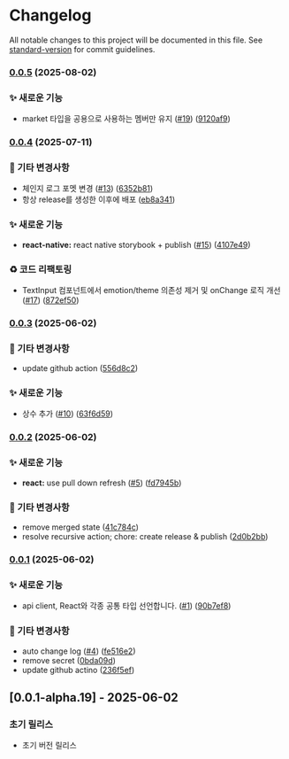 # Changelog

All notable changes to this project will be documented in this file. See [standard-version](https://github.com/conventional-changelog/standard-version) for commit guidelines.

### [0.0.5](https://github.com/ummgoban/shared/compare/v0.0.4...v0.0.5) (2025-08-02)


### ✨ 새로운 기능

* market 타입을 공용으로 사용하는 멤버만 유지 ([#19](https://github.com/ummgoban/shared/issues/19)) ([9120af9](https://github.com/ummgoban/shared/commit/9120af956d474f7adf4cedf33566cffe0d97d57f))

### [0.0.4](https://github.com/ummgoban/shared/compare/v0.0.3...v0.0.4) (2025-07-11)


### 🔨 기타 변경사항

* 체인지 로그 포멧 변경 ([#13](https://github.com/ummgoban/shared/issues/13)) ([6352b81](https://github.com/ummgoban/shared/commit/6352b8139623f6c63c8218f29419b2d443984cf4))
* 항상 release를 생성한 이후에 배포 ([eb8a341](https://github.com/ummgoban/shared/commit/eb8a341f3e34e30f2755aff6236f3174bd9e1b3a))


### ✨ 새로운 기능

* **react-native:** react native storybook + publish ([#15](https://github.com/ummgoban/shared/issues/15)) ([4107e49](https://github.com/ummgoban/shared/commit/4107e496edbeee5937c6f9340ebc83b253e38a95))


### ♻️ 코드 리팩토링

* TextInput 컴포넌트에서 emotion/theme 의존성 제거 및 onChange 로직 개선 ([#17](https://github.com/ummgoban/shared/issues/17)) ([872ef50](https://github.com/ummgoban/shared/commit/872ef504f2304c0a790fdb302fe5cda0f61f7fbc))

### [0.0.3](https://github.com/ummgoban/shared/compare/v0.0.2...v0.0.3) (2025-06-02)


### 🔨 기타 변경사항

* update github action ([556d8c2](https://github.com/ummgoban/shared/commit/556d8c2569e4d223764bbcf871c039754c4465bb))


### ✨ 새로운 기능

* 상수 추가 ([#10](https://github.com/ummgoban/shared/issues/10)) ([63f6d59](https://github.com/ummgoban/shared/commit/63f6d5911c2c57cc11735daf2483adb4c8981c21))

### [0.0.2](https://github.com/ummgoban/shared/compare/v0.0.1...v0.0.2) (2025-06-02)


### ✨ 새로운 기능

* **react:** use pull down refresh ([#5](https://github.com/ummgoban/shared/issues/5)) ([fd7945b](https://github.com/ummgoban/shared/commit/fd7945b2329f53ef3528c11dd1cb6a549c0f3b11))


### 🔨 기타 변경사항

* remove merged state ([41c784c](https://github.com/ummgoban/shared/commit/41c784cfe06582b1aec24319a1826e6a76bb6efc))
* resolve recursive action; chore: create release & publish ([2d0b2bb](https://github.com/ummgoban/shared/commit/2d0b2bb0f04da61c8aedc2859d8d4d5202b58a56))

### [0.0.1](https://github.com/ummgoban/shared/compare/v0.0.1-alpha.9...v0.0.1) (2025-06-02)


### ✨ 새로운 기능

* api client, React와 각종 공통 타입 선언합니다. ([#1](https://github.com/ummgoban/shared/issues/1)) ([90b7ef8](https://github.com/ummgoban/shared/commit/90b7ef8e8d8cdc469ebc3420226996bf4f54843b))


### 🔨 기타 변경사항

* auto change log ([#4](https://github.com/ummgoban/shared/issues/4)) ([fe516e2](https://github.com/ummgoban/shared/commit/fe516e2d7f65fd4d0a9ca8398fe8857d864a3633))
* remove secret ([0bda09d](https://github.com/ummgoban/shared/commit/0bda09df7822f368d5904487f2f95d84eb6bba5f))
* update github actino ([236f5ef](https://github.com/ummgoban/shared/commit/236f5efe271c5d7d77016caae081105f3283f023))

## [0.0.1-alpha.19] - 2025-06-02

### 초기 릴리스
- 초기 버전 릴리스
